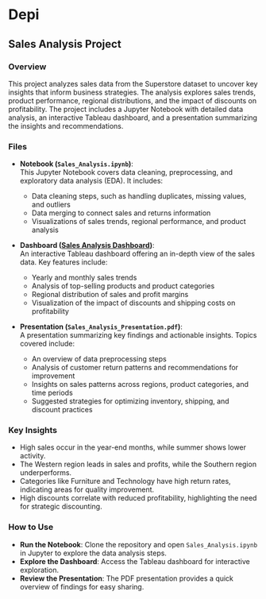 # Depi
## Sales Analysis Project

### Overview
This project analyzes sales data from the Superstore dataset to uncover key insights that inform business strategies. The analysis explores sales trends, product performance, regional distributions, and the impact of discounts on profitability. The project includes a Jupyter Notebook with detailed data analysis, an interactive Tableau dashboard, and a presentation summarizing the insights and recommendations.

### Files

- **Notebook (`Sales_Analysis.ipynb`)**:  
  This Jupyter Notebook covers data cleaning, preprocessing, and exploratory data analysis (EDA). It includes:
  - Data cleaning steps, such as handling duplicates, missing values, and outliers
  - Data merging to connect sales and returns information
  - Visualizations of sales trends, regional performance, and product analysis

- **Dashboard ([Sales Analysis Dashboard](https://public.tableau.com/app/profile/amr.elkhamisy/viz/SalesAnalysisProject_17300263789400/SalesDetails))**:  
  An interactive Tableau dashboard offering an in-depth view of the sales data. Key features include:
  - Yearly and monthly sales trends
  - Analysis of top-selling products and product categories
  - Regional distribution of sales and profit margins
  - Visualization of the impact of discounts and shipping costs on profitability

- **Presentation (`Sales_Analysis_Presentation.pdf`)**:  
  A presentation summarizing key findings and actionable insights. Topics covered include:
  - An overview of data preprocessing steps
  - Analysis of customer return patterns and recommendations for improvement
  - Insights on sales patterns across regions, product categories, and time periods
  - Suggested strategies for optimizing inventory, shipping, and discount practices

### Key Insights
- High sales occur in the year-end months, while summer shows lower activity.
- The Western region leads in sales and profits, while the Southern region underperforms.
- Categories like Furniture and Technology have high return rates, indicating areas for quality improvement.
- High discounts correlate with reduced profitability, highlighting the need for strategic discounting.

### How to Use
- **Run the Notebook**: Clone the repository and open `Sales_Analysis.ipynb` in Jupyter to explore the data analysis steps.
- **Explore the Dashboard**: Access the Tableau dashboard for interactive exploration.
- **Review the Presentation**: The PDF presentation provides a quick overview of findings for easy sharing.
